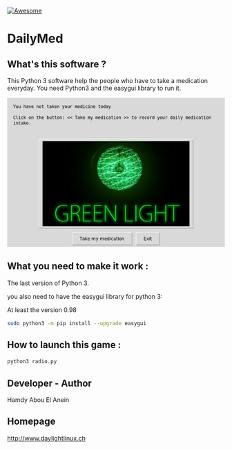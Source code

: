 [![Awesome](https://awesome.re/badge.svg)](https://awesome.re)  

# DailyMed
  

## What's this software ?  

This Python 3 software help the people who have to take a medication 
everyday. You need Python3 and the easygui library to run it.

![Screenshot](screenshot.png)  


## What you need to make it work :  

The last version of Python 3.

you also need to have the easygui library for python 3:

At least the version 0.98

```sh
sudo python3 -m pip install --upgrade easygui 
```


## How to launch this game :  

```sh
python3 radio.py
```  


## Developer - Author

Hamdy Abou El Anein

## Homepage

http://www.daylightlinux.ch 
